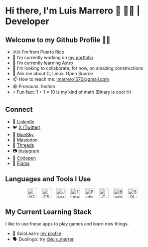 # Hi there, I'm Luis Marrero 👋 🧑‍💻 | Developer

## Welcome to my Github Profile 🐙😺

- 🇵🇷 I'm from Puerto Rico
- 🔭 I’m currently working on [my portfolio](https://luismarrer.github.io/en)
- 🌱 I’m currently learning Astro
- 👯 I'm looking to collaborate, for now, on amazing constructions
- 💬 Ask me about C, Linux, Open Source
- 📫 How to reach me: <lmarrero1070@gmail.com>
- 😄 Pronouns: he/him
- ⚡ Fun fact: 1 + 1 = 10 is my kind of math (Binary is cool 🤓)

## Connect

- 🔗 [LinkedIn](https://www.linkedin.com/in/luismarrer/)
- 🐦 [X (Twitter)](https://x.com/lmarrero1070)
- 🌌 [BlueSky](https://bsky.app/profile/lmarrer.bsky.social)
- 🐘 [Mastodon](https://mastodon.social/@luis_marrer)
- 🧵 [Threads](https://www.threads.net/@lmarrero1070)
- 📷 [Instagram](https://www.instagram.com/luis.marrer/)
- 🎨 [Codepen](https://codepen.io/Luis-Marrero-the-animator)
- 📐 [Figma](https://www.figma.com/@lmarrero1070)

## Languages and Tools I Use

<div align="center">
  <img src="https://img.shields.io/badge/-HTML5-E34F26?style=flat&logo=html5&logoColor=white" alt="HTML" height="30">
   &nbsp;&nbsp;
  <img src="https://img.shields.io/badge/-CSS3-1572B6?style=flat&logo=css3&logoColor=white" alt="CSS" height="30">
   &nbsp;&nbsp;
  <img src="https://img.shields.io/badge/-JavaScript-F7DF1E?style=flat&logo=javascript&logoColor=black" alt="JavaScript" height="30">
   &nbsp;&nbsp;
  <img src="https://img.shields.io/badge/-TypeScript-3178C6?style=flat&logo=typescript&logoColor=white" alt="TypeScript" height="30">
   &nbsp;&nbsp;
  <img src="https://img.shields.io/badge/-Python-3776AB?style=flat&logo=python&logoColor=white" alt="Python" height="30">
   &nbsp;&nbsp;
  <img src="https://img.shields.io/badge/-C-00599C?style=flat&logo=c&logoColor=white" alt="C" height="30">
   &nbsp;&nbsp;
  <img src="https://img.shields.io/badge/-Bash-4EAA25?style=flat&logo=gnu-bash&logoColor=white" alt="Bash" height="30">
   &nbsp;&nbsp;
  <img src="https://img.shields.io/badge/SQL-005C84?style=flat&logo=mysql&logoColor=white" alt="SQL" height="30">
   &nbsp;&nbsp;
</div>

## My Current Learning Stack

I like to use these apps to play games and learn new things.

- 📖 SoloLearn: [my profile](https://www.sololearn.com/profile/31630102/?ref=app)
- 🗣️ Duolingo: try [@luis_marrer](https://www.duolingo.com/profile/luis_marrer?via=share_profile_link)

<!--
- 🤔 I’m looking for help with 
-->
